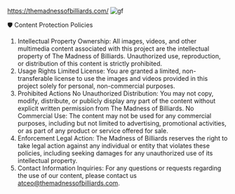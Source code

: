 https://themadnessofbilliards.com/
![gf](https://github.com/user-attachments/assets/82c78bb0-3133-4387-a564-f6f1bb36c754)

🛡️ Content Protection Policies
1. Intellectual Property
Ownership: All images, videos, and other multimedia content associated with this project are the intellectual property of The Madness of Billiards. Unauthorized use, reproduction, or distribution of this content is strictly prohibited.
2. Usage Rights
Limited License: You are granted a limited, non-transferable license to use the images and videos provided in this project solely for personal, non-commercial purposes.
3. Prohibited Actions
No Unauthorized Distribution: You may not copy, modify, distribute, or publicly display any part of the content without explicit written permission from The Madness of Billiards.
No Commercial Use: The content may not be used for any commercial purposes, including but not limited to advertising, promotional activities, or as part of any product or service offered for sale.
4. Enforcement
Legal Action: The Madness of Billiards reserves the right to take legal action against any individual or entity that violates these policies, including seeking damages for any unauthorized use of its intellectual property.
5. Contact Information
Inquiries: For any questions or requests regarding the use of our content, please contact us atceo@themadnessofbilliards.com.
